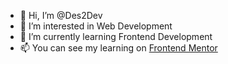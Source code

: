 - 👋 Hi, I’m @Des2Dev
- 👀 I’m interested in Web Development
- 🌱 I’m currently learning Frontend Development
- 📫 You can see my learning on [Frontend Mentor](https://www.frontendmentor.io/profile/Des2Dev)

<!---
Des2Dev/Des2Dev is a ✨ special ✨ repository because its `README.md` (this file) appears on your GitHub profile.
You can click the Preview link to take a look at your changes.
--->
